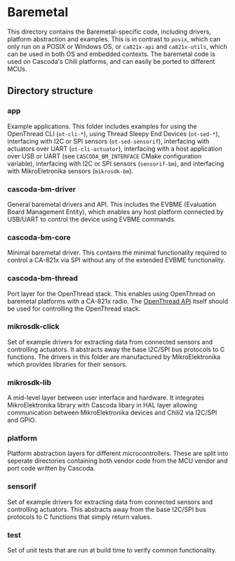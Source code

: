 # Baremetal

This directory contains the Baremetal-specific code, including drivers, platform abstraction and examples. This is in contrast to `posix`, which can only run on a POSIX or Windows OS, or `ca821x-api` and `ca821x-utils`, which can be used in both OS and embedded contexts. The baremetal code is used on Cascoda's Chili platforms, and can easily be ported to different MCUs.

## Directory structure

### app

Example applications. This folder includes examples for using the OpenThread CLI (`ot-cli-*`), using Thread Sleepy End Devices (`ot-sed-*`), interfacing with I2C or SPI sensors (`ot-sed-sensorif`), interfacing with actuators over UART (`ot-cli-actuator`), interfacing with a host application over USB or UART (see `CASCODA_BM_INTERFACE` CMake configuration variable), interfacing with I2C or SPI sensors (`sensorif-bm`), and interfacing with MikroEletronika sensors (`mikrosdk-bm`).

### cascoda-bm-driver

General baremetal drivers and API. This includes the EVBME (Evaluation Board Management Entity), which enables any host platform connected by USB/UART to control the device using EVBME commands.

### cascoda-bm-core

Minimal baremetal driver. This contains the minimal functionality required to control a CA-821x via SPI without any of the extended EVBME functionality.

### cascoda-bm-thread

Port layer for the OpenThread stack. This enables using OpenThread on baremetal platforms with a CA-821x radio. The [OpenThread API](https://openthread.io/reference) itself should be used for controlling the OpenThread stack.

### mikrosdk-click

Set of example drivers for extracting data from connected sensors and controlling actuators. It abstracts away the base I2C/SPI bus protocols to C functions. The drivers in this folder are manufactured by MikroElektronika which provides libraries for their sensors.

### mikrosdk-lib

A mid-level layer between user interface and hardware. It integrates MikroElektronika library with Cascoda libary in HAL layer allowing communication between MikroElektronika devices and Chili2 via I2C/SPI and GPIO.

### platform

Platform abstraction layers for different microcontrollers. These are split into seperate directories containing both vendor code from the MCU vendor and port code written by Cascoda.

### sensorif

Set of example drivers for extracting data from connected sensors and controlling actuators. This abstracts away from the base I2C/SPI bus protocols to C functions that simply return values.

### test

Set of unit tests that are run at build time to verify common functionality.

